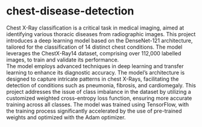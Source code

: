 # chest-disease-detection
Chest X-Ray classification is a critical task in medical imaging, aimed at 
identifying various thoracic diseases from radiographic images. This project 
introduces a deep learning model based on the DenseNet-121 architecture, 
tailored for the classification of 14 distinct chest conditions. The model leverages 
the ChestX-Ray14 dataset, comprising over 112,000 labelled images, to train and 
validate its performance.  
The model employs advanced techniques in deep learning and transfer learning 
to enhance its diagnostic accuracy. The model’s architecture is designed to 
capture intricate patterns in chest X-Rays, facilitating the detection of conditions 
such as pneumonia, fibrosis, and cardiomegaly. 
This project addresses the issue of class imbalance in the dataset by utilizing a 
customized weighted cross-entropy loss function, ensuring more accurate 
training across all classes. The model was trained using TensorFlow, with the 
training process significantly accelerated by the use of pre-trained weights and 
optimized with the Adam optimizer. 
